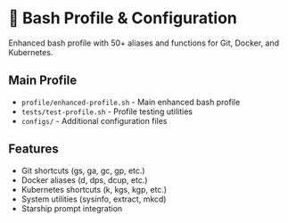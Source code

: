 # 🐚 Bash Profile & Configuration

Enhanced bash profile with 50+ aliases and functions for Git, Docker, and Kubernetes.

## Main Profile
- `profile/enhanced-profile.sh` - Main enhanced bash profile
- `tests/test-profile.sh` - Profile testing utilities
- `configs/` - Additional configuration files

## Features
- Git shortcuts (gs, ga, gc, gp, etc.)
- Docker aliases (d, dps, dcup, etc.)
- Kubernetes shortcuts (k, kgs, kgp, etc.)
- System utilities (sysinfo, extract, mkcd)
- Starship prompt integration
